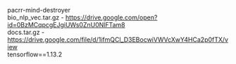 pacrr-mind-destroyer  
bio_nlp_vec.tar.gz - https://drive.google.com/open?id=0BzMCqpcgEJgiUWs0ZnU0NlFTam8  
docs.tar.gz - https://drive.google.com/file/d/1ifmQCl_D3EBocwiVWVcXwY4HCa2p0fTX/view  
tensorflow==1.13.2
